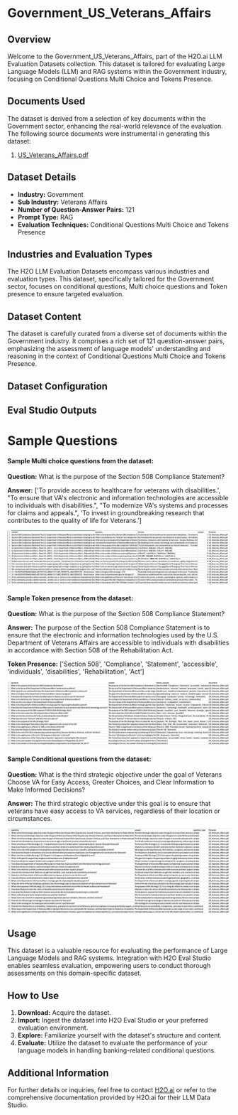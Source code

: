 # Government_US_Veterans_Affairs

## Overview
Welcome to the Government_US_Veterans_Affairs, part of the H2O.ai LLM Evaluation Datasets collection. This dataset is tailored for evaluating Large Language Models (LLM) and RAG systems within the Government industry, focusing on Conditional Questions Multi Choice and Tokens Presence.

## Documents Used
The dataset is derived from a selection of key documents within the Government sector, enhancing the real-world relevance of the evaluation. The following source documents were instrumental in generating this dataset:
1. [US_Veterans_Affairs.pdf](https://github.com/h2oai/h2o-evals/blob/main/catalog/Government_US_Veterans_Affairs/used_documents/US_Veterans_Affairs.pdf)

## Dataset Details
- **Industry:** Government
- **Sub Industry:** Veterans Affairs
- **Number of Question-Answer Pairs:** 121
- **Prompt Type:** RAG
- **Evaluation Techniques:** Conditional Questions Multi Choice and Tokens Presence

## Industries and Evaluation Types
The H2O LLM Evaluation Datasets encompass various industries and evaluation types. This dataset, specifically tailored for the Government sector, focuses on conditional questions, Multi choice questions and Token presence to ensure targeted evaluation.

## Dataset Content
The dataset is carefully curated from a diverse set of documents within the Government industry. It comprises a rich set of 121 question-answer pairs, emphasizing the assessment of language models' understanding and reasoning in the context of Conditional Questions Multi Choice and Tokens Presence.

## Dataset Configuration

## Eval Studio Outputs

# Sample Questions

#### Sample Multi choice questions from the dataset:

**Question:** What is the purpose of the Section 508 Compliance Statement?

**Answer:** ['To provide access to healthcare for veterans with disabilities.', "To ensure that VA's electronic and information technologies are accessible to individuals with disabilities.", "To modernize VA's systems and processes for claims and appeals.", 'To invest in groundbreaking research that contributes to the quality of life for Veterans.']

![multi_choice_question_image](https://github.com/h2oai/h2o-evals/blob/main/catalog/Government_US_Veterans_Affairs/screenshots/multi_choice.png)

#### Sample Token presence from the dataset:

**Question:** What is the purpose of the Section 508 Compliance Statement?

**Answer:** The purpose of the Section 508 Compliance Statement is to ensure that the electronic and information technologies used by the U.S. Department of Veterans Affairs are accessible to individuals with disabilities in accordance with Section 508 of the Rehabilitation Act.

**Token Presence:** ['Section 508', 'Compliance', 'Statement', 'accessible', 'individuals', 'disabilities', 'Rehabilitation', 'Act']

![token_presence_image](https://github.com/h2oai/h2o-evals/blob/main/catalog/Government_US_Veterans_Affairs/screenshots/tokens_present.png)

#### Sample Conditional questions from the dataset:

**Question:** What is the third strategic objective under the goal of Veterans Choose VA for Easy Access, Greater Choices, and Clear Information to Make Informed Decisions?

**Answer:** The third strategic objective under this goal is to ensure that veterans have easy access to VA services, regardless of their location or circumstances.

![conditional_question_image](https://github.com/h2oai/h2o-evals/blob/main/catalog/Government_US_Veterans_Affairs/screenshots/question_type.png)

## Usage

This dataset is a valuable resource for evaluating the performance of Large Language Models and RAG systems. Integration with H2O Eval Studio enables seamless evaluation, empowering users to conduct thorough assessments on this domain-specific dataset.

## How to Use

1. **Download:** Acquire the dataset.
2. **Import:** Ingest the dataset into H2O Eval Studio or your preferred evaluation environment.
3. **Explore:** Familiarize yourself with the dataset's structure and content.
4. **Evaluate:** Utilize the dataset to evaluate the performance of your language models in handling banking-related conditional questions.

## Additional Information

For further details or inquiries, feel free to contact [H2O.ai](https://www.h2o.ai/) or refer to the comprehensive documentation provided by H2O.ai for their LLM Data Studio.

